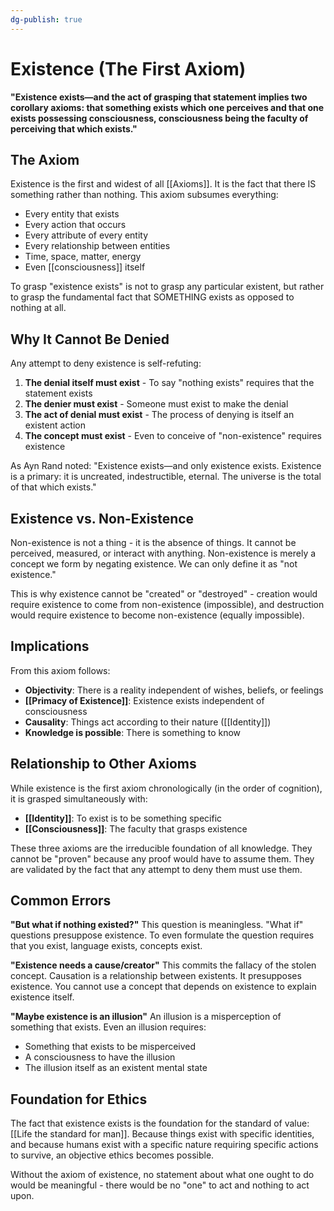 ```yaml
---
dg-publish: true
---
```

# Existence (The First Axiom)

**"Existence exists—and the act of grasping that statement implies two corollary axioms: that something exists which one perceives and that one exists possessing consciousness, consciousness being the faculty of perceiving that which exists."**

## The Axiom

Existence is the first and widest of all [[Axioms]]. It is the fact that there IS something rather than nothing. This axiom subsumes everything:
- Every entity that exists
- Every action that occurs  
- Every attribute of every entity
- Every relationship between entities
- Time, space, matter, energy
- Even [[consciousness]] itself

To grasp "existence exists" is not to grasp any particular existent, but rather to grasp the fundamental fact that SOMETHING exists as opposed to nothing at all.

## Why It Cannot Be Denied

Any attempt to deny existence is self-refuting:

1. **The denial itself must exist** - To say "nothing exists" requires that the statement exists
2. **The denier must exist** - Someone must exist to make the denial
3. **The act of denial must exist** - The process of denying is itself an existent action
4. **The concept must exist** - Even to conceive of "non-existence" requires existence

As Ayn Rand noted: "Existence exists—and only existence exists. Existence is a primary: it is uncreated, indestructible, eternal. The universe is the total of that which exists."

## Existence vs. Non-Existence

Non-existence is not a thing - it is the absence of things. It cannot be perceived, measured, or interact with anything. Non-existence is merely a concept we form by negating existence. We can only define it as "not existence."

This is why existence cannot be "created" or "destroyed" - creation would require existence to come from non-existence (impossible), and destruction would require existence to become non-existence (equally impossible).

## Implications

From this axiom follows:
- **Objectivity**: There is a reality independent of wishes, beliefs, or feelings
- **[[Primacy of Existence]]**: Existence exists independent of consciousness
- **Causality**: Things act according to their nature ([[Identity]])
- **Knowledge is possible**: There is something to know

## Relationship to Other Axioms

While existence is the first axiom chronologically (in the order of cognition), it is grasped simultaneously with:
- **[[Identity]]**: To exist is to be something specific
- **[[Consciousness]]**: The faculty that grasps existence

These three axioms are the irreducible foundation of all knowledge. They cannot be "proven" because any proof would have to assume them. They are validated by the fact that any attempt to deny them must use them.

## Common Errors

**"But what if nothing existed?"**
This question is meaningless. "What if" questions presuppose existence. To even formulate the question requires that you exist, language exists, concepts exist.

**"Existence needs a cause/creator"**
This commits the fallacy of the stolen concept. Causation is a relationship between existents. It presupposes existence. You cannot use a concept that depends on existence to explain existence itself.

**"Maybe existence is an illusion"**
An illusion is a misperception of something that exists. Even an illusion requires:
- Something that exists to be misperceived
- A consciousness to have the illusion
- The illusion itself as an existent mental state

## Foundation for Ethics

The fact that existence exists is the foundation for the standard of value: [[Life the standard for man]]. Because things exist with specific identities, and because humans exist with a specific nature requiring specific actions to survive, an objective ethics becomes possible.

Without the axiom of existence, no statement about what one ought to do would be meaningful - there would be no "one" to act and nothing to act upon.